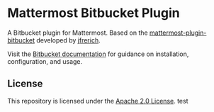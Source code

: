 # Mattermost Bitbucket Plugin

A Bitbucket plugin for Mattermost. Based on the [mattermost-plugin-bitbucket](https://github.com/jfrerich/mattermost-plugin-bitbucket) developed by [jfrerich](https://github.com/jfrerich).

Visit the [Bitbucket documentation](https://mattermost.gitbook.io/bitbucket-plugin/) for guidance on installation, configuration, and usage.

## License

This repository is licensed under the [Apache 2.0 License](https://github.com/mattermost/mattermost-plugin-bitbucket/blob/master/LICENSE).
test

